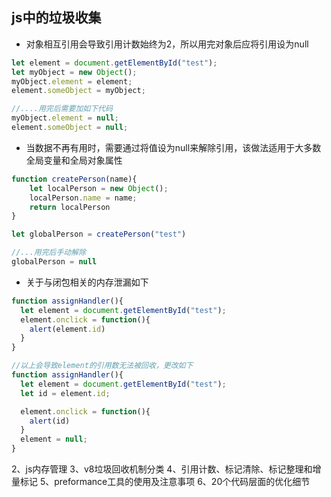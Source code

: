 ## js中的垃圾收集
- 对象相互引用会导致引用计数始终为2，所以用完对象后应将引用设为null
```js
let element = document.getElementById("test");
let myObject = new Object();
myObject.element = element;
element.someObject = myObject;

//....用完后需要加如下代码
myObject.element = null;
element.someObject = null;
```
- 当数据不再有用时，需要通过将值设为null来解除引用，该做法适用于大多数全局变量和全局对象属性
```js
function createPerson(name){
    let localPerson = new Object();
    localPerson.name = name;
    return localPerson
}

let globalPerson = createPerson("test")

//...用完后手动解除
globalPerson = null
```
- 关于与闭包相关的内存泄漏如下
```js
function assignHandler(){
  let element = document.getElementById("test");
  element.onclick = function(){
    alert(element.id)
  }
}

//以上会导致element的引用数无法被回收，更改如下
function assignHandler(){
  let element = document.getElementById("test");
  let id = element.id;

  element.onclick = function(){
    alert(id)
  }
  element = null;
}
```
2、js内存管理
3、v8垃圾回收机制分类
4、引用计数、标记清除、标记整理和增量标记
5、preformance工具的使用及注意事项
6、20个代码层面的优化细节